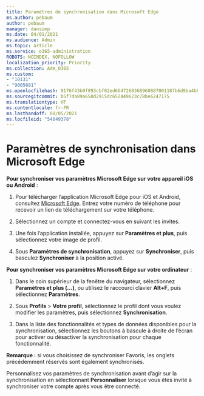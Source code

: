 ```yaml
---
title: Paramètres de synchronisation dans Microsoft Edge
ms.author: pebaum
author: pebaum
manager: dansimp
ms.date: 04/01/2021
ms.audience: Admin
ms.topic: article
ms.service: o365-administration
ROBOTS: NOINDEX, NOFOLLOW
localization_priority: Priority
ms.collection: Adm_O365
ms.custom:
- "10131"
- "9005681"
ms.openlocfilehash: 9176f43b0f893cbf02ed6647268368960887001187b6d9ba4bbfe6ed546d7586
ms.sourcegitcommit: b5f7da89a650d2915dc652449623c78be6247175
ms.translationtype: HT
ms.contentlocale: fr-FR
ms.lasthandoff: 08/05/2021
ms.locfileid: "54049378"
---
```

# <a name="sync-settings-in-microsoft-edge"></a>Paramètres de synchronisation dans Microsoft Edge

**Pour synchroniser vos paramètres Microsoft Edge sur votre appareil iOS ou Android** :

1. Pour télécharger l’application Microsoft Edge pour iOS et Android, consultez [Microsoft Edge](https://www.microsoft.com/edge?ocid=SMC-IA-4534424). Entrez votre numéro de téléphone pour recevoir un lien de téléchargement sur votre téléphone.

1. Sélectionnez un compte et connectez-vous en suivant les invites.

1. Une fois l’application installée, appuyez sur **Paramètres et plus**, puis sélectionnez votre image de profil.

1. Sous **Paramètres de synchronisation**, appuyez sur **Synchroniser**, puis basculez **Synchroniser** à la position activé. 

**Pour synchroniser vos paramètres Microsoft Edge sur votre ordinateur** :

1. Dans le coin supérieur de la fenêtre du navigateur, sélectionnez **Paramètres et plus (...)**, ou utilisez le raccourci clavier **Alt+F**, puis sélectionnez **Paramètres**.

1. Sous **Profils** > **Votre profil**, sélectionnez le profil dont vous voulez modifier les paramètres, puis sélectionnez **Synchronisation**.

1. Dans la liste des fonctionnalités et types de données disponibles pour la synchronisation, sélectionnez les boutons à bascule à droite de l’écran pour activer ou désactiver la synchronisation pour chaque fonctionnalité.

**Remarque :** si vous choisissez de synchroniser Favoris, les onglets précédemment réservés sont également synchronisés.

Personnalisez vos paramètres de synchronisation avant d’agir sur la synchronisation en sélectionnant **Personnaliser** lorsque vous êtes invité à synchroniser votre compte après vous être connecté.